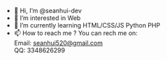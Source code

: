 - 👋 Hi, I’m @seanhui-dev
- 👀 I’m interested in Web
- 🌱 I’m currently learning HTML/CSS/JS  Python PHP
- 📫 How to reach me ?
You can rech me on:<br>
Email:  seanhui520@gmail.com<br>
QQ:  3348626299

<!---
seanhui-dev/seanhui-dev is a ✨ special ✨ repository because its `README.md` (this file) appears on your GitHub profile.
You can click the Preview link to take a look at your changes.
--->
